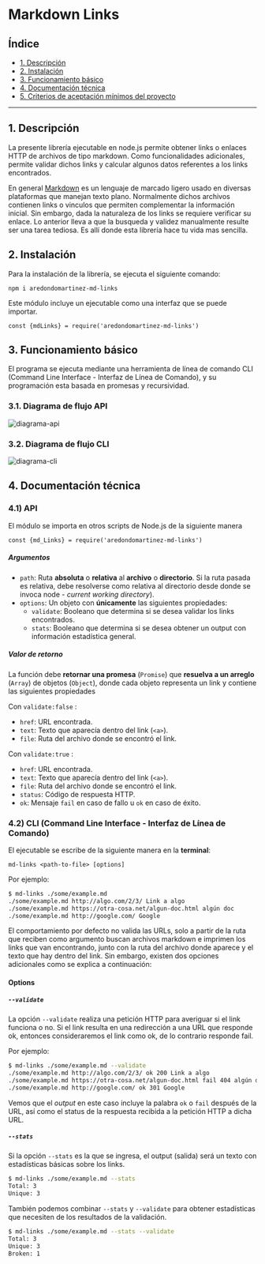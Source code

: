 # Markdown Links

## Índice

* [1. Descripción](#1-preámbulo)
* [2. Instalación](#2-Instalación)
* [3. Funcionamiento básico](#3-funcionamiento-básico)
* [4. Documentación técnica](#4-documentación-técnica)
* [5. Criterios de aceptación mínimos del proyecto](#5-criterios-de-aceptación-mínimos-del-proyecto)


***

## 1. Descripción
La presente librería ejecutable en node.js permite obtener links o enlaces HTTP de archivos de tipo markdown. Como funcionalidades adicionales, permite validar dichos links y calcular algunos datos referentes a los links encontrados.

En general [Markdown](https://es.wikipedia.org/wiki/Markdown) es un lenguaje de marcado
ligero usado en diversas plataformas que manejan texto plano. Normalmente dichos archivos contienen links o vinculos que permiten complementar la información inicial. Sin embargo, dada la naturaleza de los links se requiere verificar su enlace. Lo anterior lleva a que la busqueda y validez manualmente resulte ser una tarea tediosa. Es allí donde esta librería hace tu vida mas sencilla.


## 2. Instalación
Para la instalación de la librería, se ejecuta el siguiente comando:

`npm i aredondomartinez-md-links`

Este módulo incluye un ejecutable como una interfaz que se puede importar.

`const {mdLinks} = require('aredondomartinez-md-links')`

## 3. Funcionamiento básico

El programa se ejecuta mediante una herramienta de línea de comando CLI (Command Line Interface - Interfaz de Línea de Comando), y su programación esta basada en promesas y recursividad.
### 3.1. Diagrama de flujo API
![diagrama-api](/images/MD%20links%20api%20.png)
### 3.2. Diagrama de flujo CLI
![diagrama-cli](/images/MD%20links%20CLI.png)


## 4. Documentación técnica
### 4.1) API

El módulo se importa en otros scripts de Node.js de la siguiente manera

`const {md_Links} = require('aredondomartinez-md-links')`

##### Argumentos

* `path`: Ruta **absoluta** o **relativa** al **archivo** o **directorio**.
Si la ruta pasada es relativa, debe resolverse como relativa al directorio
desde donde se invoca node - _current working directory_).
* `options`: Un objeto con **únicamente** las siguientes propiedades:
  - `validate`: Booleano que determina si se desea validar los links
    encontrados.
  - `stats`: Booleano que determina si se desea obtener un output
    con información estadística general.

##### Valor de retorno

La función debe **retornar una promesa** (`Promise`) que **resuelva a un arreglo**
(`Array`) de objetos (`Object`), donde cada objeto representa un link y contiene
las siguientes propiedades

Con `validate:false` :

* `href`: URL encontrada.
* `text`: Texto que aparecía dentro del link (`<a>`).
* `file`: Ruta del archivo donde se encontró el link.

Con `validate:true` :

* `href`: URL encontrada.
* `text`: Texto que aparecía dentro del link (`<a>`).
* `file`: Ruta del archivo donde se encontró el link.
* `status`: Código de respuesta HTTP.
* `ok`: Mensaje `fail` en caso de fallo u `ok` en caso de éxito.


### 4.2) CLI (Command Line Interface - Interfaz de Línea de Comando)

El ejecutable se escribe de la siguiente manera en la **terminal**:

`md-links <path-to-file> [options]`

Por ejemplo:

```sh
$ md-links ./some/example.md
./some/example.md http://algo.com/2/3/ Link a algo
./some/example.md https://otra-cosa.net/algun-doc.html algún doc
./some/example.md http://google.com/ Google
```

El comportamiento por defecto no valida las URLs, solo a partir de la ruta que reciben como
argumento buscan archivos markdown e imprimen los links que van encontrando, junto con la ruta del archivo donde aparece y el texto
que hay dentro del link. Sin embargo, existen dos opciones adicionales como se explica a continuación:

#### Options

##### `--validate`

La opción `--validate` realiza una petición HTTP para averiguar si el link funciona o no. Si el link resulta en una redirección a una
URL que responde ok, entonces consideraremos el link como ok, de lo contrario responde fail.

Por ejemplo:

```sh
$ md-links ./some/example.md --validate
./some/example.md http://algo.com/2/3/ ok 200 Link a algo
./some/example.md https://otra-cosa.net/algun-doc.html fail 404 algún doc
./some/example.md http://google.com/ ok 301 Google
```

Vemos que el _output_ en este caso incluye la palabra `ok` o `fail` después de
la URL, así como el status de la respuesta recibida a la petición HTTP a dicha
URL.

##### `--stats`

Si la opción `--stats` es la que se ingresa, el output (salida) será un texto con estadísticas
básicas sobre los links.

```sh
$ md-links ./some/example.md --stats
Total: 3
Unique: 3
```

También podemos combinar `--stats` y `--validate` para obtener estadísticas que
necesiten de los resultados de la validación.

```sh
$ md-links ./some/example.md --stats --validate
Total: 3
Unique: 3
Broken: 1
```





